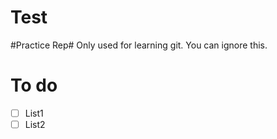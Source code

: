 Test
====
#Practice Rep#
Only used for learning git. You can ignore this.

# To do
- [ ] List1
- [ ] List2
